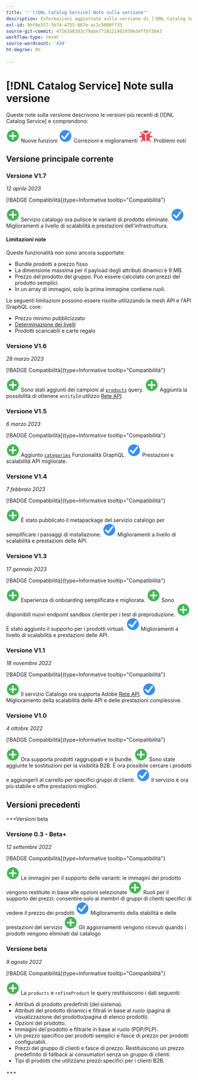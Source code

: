 ```yaml
---
title: '''[!DNL Catalog Service] Note sulla versione"'
description: Informazioni aggiornate sulla versione di [!DNL Catalog Service] per Adobe Commerce.
exl-id: 9bf8e3f7-5b74-4755-867e-ac1c5000ff33
source-git-commit: 47163a83d3c79abe7718121492970e34ffbf3643
workflow-type: tm+mt
source-wordcount: '434'
ht-degree: 0%

---
```


# [!DNL Catalog Service] Note sulla versione

Queste note sulla versione descrivono le versioni più recenti di [!DNL Catalog Service] e comprendono:

![Nuovo](../assets/new.svg) Nuove funzioni
![Correzione](../assets/fix.svg) Correzioni e miglioramenti
![Bug](../assets/bug.svg) Problemi noti

## Versione principale corrente

### Versione V1.7

_12 aprile 2023_

[!BADGE Compatibilità]{type=Informative tooltip="Compatibilità"}

![Nuovo](../assets/new.svg) Servizio catalogo ora pulisce le varianti di prodotto eliminate.
![Correzione](../assets/fix.svg) Miglioramenti a livello di scalabilità e prestazioni dell&#39;infrastruttura.

#### Limitazioni note

Queste funzionalità non sono ancora supportate:

* Bundle prodotti a prezzo fisso
* La dimensione massima per il payload degli attributi dinamici è 9 MB.
* Prezzo del prodotto del gruppo. Può essere calcolato con prezzi del prodotto semplici.
* In un array di immagini, solo la prima immagine contiene ruoli.

Le seguenti limitazioni possono essere risolte utilizzando la mesh API e l&#39;API GraphQL core:

* Prezzo minimo pubblicizzato
* [Determinazione dei livelli](mesh.md)
* Prodotti scaricabili e carte regalo

### Versione V1.6

_28 marzo 2023_

[!BADGE Compatibilità]{type=Informative tooltip="Compatibilità"}

![Nuovo](../assets/new.svg) Sono stati aggiunti dei campioni al [`products`](https://developer.adobe.com/commerce/webapi/graphql/schema/catalog-service/queries/products/) query.
![Nuovo](../assets/new.svg) Aggiunta la possibilità di ottenere `entityId` utilizzo [Rete API](mesh.md).

### Versione V1.5

_6 marzo 2023_

[!BADGE Compatibilità]{type=Informative tooltip="Compatibilità"}

![Nuovo](../assets/new.svg) Aggiunto [`categories`](https://developer.adobe.com/commerce/webapi/graphql/schema/catalog-service/queries/categories/) Funzionalità GraphQL.
![Correzione](../assets/fix.svg) Prestazioni e scalabilità API migliorate.

### Versione V1.4

_7 febbraio 2023_

[!BADGE Compatibilità]{type=Informative tooltip="Compatibilità"}

![Nuovo](../assets/new.svg) È stato pubblicato il metapackage del servizio catalogo per semplificare i passaggi di installazione.
![Correzione](../assets/fix.svg) Miglioramenti a livello di scalabilità e prestazioni delle API.

### Versione V1.3

_17 gennaio 2023_

[!BADGE Compatibilità]{type=Informative tooltip="Compatibilità"}

![Nuovo](../assets/new.svg) Esperienza di onboarding semplificata e migliorata.
![Nuovo](../assets/new.svg) Sono disponibili nuovi endpoint sandbox cliente per i test di preproduzione.
![Nuovo](../assets/new.svg) È stato aggiunto il supporto per i prodotti virtuali.
![Correzione](../assets/fix.svg) Miglioramenti a livello di scalabilità e prestazioni delle API.

### Versione V1.1

_18 novembre 2022_

[!BADGE Compatibilità]{type=Informative tooltip="Compatibilità"}

![Nuovo](../assets/new.svg) Il servizio Catalogo ora supporta Adobe [Rete API](https://developer.adobe.com/graphql-mesh-gateway/).
![Correzione](../assets/fix.svg) Miglioramento della scalabilità delle API e delle prestazioni complessive.

### Versione V1.0

_4 ottobre 2022_

[!BADGE Compatibilità]{type=Informative tooltip="Compatibilità"}

![Nuovo](../assets/new.svg) Ora supporta prodotti raggruppati e in bundle.
![Nuovo](../assets/new.svg) Sono state aggiunte le sostituzioni per la visibilità B2B. È ora possibile cercare i prodotti e aggiungerli al carrello per specifici gruppi di clienti.
![Correzione](../assets/fix.svg) Il servizio è ora più stabile e offre prestazioni migliori.

## Versioni precedenti

+++Versioni beta

### Versione 0.3 - Beta+

_12 settembre 2022_

[!BADGE Compatibilità]{type=Informative tooltip="Compatibilità"}

![Nuovo](../assets/new.svg) Le immagini per il supporto delle varianti: le immagini del prodotto vengono restituite in base alle opzioni selezionate
![Nuovo](../assets/new.svg) Ruoli per il supporto dei prezzi: consentire solo ai membri di gruppi di clienti specifici di vedere il prezzo dei prodotti
![Correzione](../assets/fix.svg) Miglioramento della stabilità e delle prestazioni del servizio
![Nuovo](../assets/new.svg) Gli aggiornamenti vengono ricevuti quando i prodotti vengono eliminati dal catalogo

### Versione beta

_9 agosto 2022_

[!BADGE Compatibilità]{type=Informative tooltip="Compatibilità"}

![Nuovo](../assets/new.svg) La `products` e `refineProduct` le query restituiscono i dati seguenti:

* Attributi di prodotto predefiniti (del sistema).
* Attributi del prodotto dinamici e filtrali in base al ruolo (pagina di visualizzazione del prodotto/pagina di elenco prodotti).
* Opzioni del prodotto.
* Immagini del prodotto e filtrarle in base al ruolo (PDP/PLP).
* Un prezzo specifico per prodotti semplici e fasce di prezzo per prodotti configurabili.
* Prezzi del gruppo di clienti e fasce di prezzo. Restituiscono un prezzo predefinito di fallback ai consumatori senza un gruppo di clienti.
* Tipi di prodotti che utilizzano prezzi specifici per i clienti B2B.

+++
